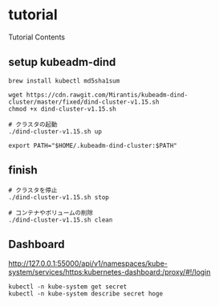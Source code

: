 # tutorial

Tutorial Contents

## setup kubeadm-dind

```
brew install kubectl md5sha1sum

wget https://cdn.rawgit.com/Mirantis/kubeadm-dind-cluster/master/fixed/dind-cluster-v1.15.sh
chmod +x dind-cluster-v1.15.sh

# クラスタの起動
./dind-cluster-v1.15.sh up

export PATH="$HOME/.kubeadm-dind-cluster:$PATH"
```

## finish

```
# クラスタを停止
./dind-cluster-v1.15.sh stop

# コンテナやボリュームの削除
./dind-cluster-v1.15.sh clean
```

## Dashboard

http://127.0.0.1:55000/api/v1/namespaces/kube-system/services/https:kubernetes-dashboard:/proxy/#!/login
```
kubectl -n kube-system get secret
kubectl -n kube-system describe secret hoge
```
